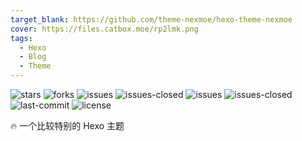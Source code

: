 ```yaml
---
target_blank: https://github.com/theme-nexmoe/hexo-theme-nexmoe
cover: https://files.catbox.moe/rp2lmk.png
tags:
  - Hexo
  - Blog
  - Theme
---
```


![stars](https://img.shields.io/github/stars/theme-nexmoe/hexo-theme-nexmoe.svg) ![forks](https://img.shields.io/github/forks/theme-nexmoe/hexo-theme-nexmoe.svg) ![issues](https://img.shields.io/github/issues/theme-nexmoe/hexo-theme-nexmoe.svg) ![issues-closed](https://img.shields.io/github/issues-closed/theme-nexmoe/hexo-theme-nexmoe.svg)  ![issues](https://img.shields.io/github/issues-pr/theme-nexmoe/hexo-theme-nexmoe.svg) ![issues-closed](https://img.shields.io/github/issues-pr-closed/theme-nexmoe/hexo-theme-nexmoe.svg) ![last-commit](https://img.shields.io/github/last-commit/theme-nexmoe/hexo-theme-nexmoe.svg?label=commits) ![license](https://img.shields.io/github/license/theme-nexmoe/hexo-theme-nexmoe.svg)

🔥 一个比较特别的 Hexo 主题

<!--more-->
